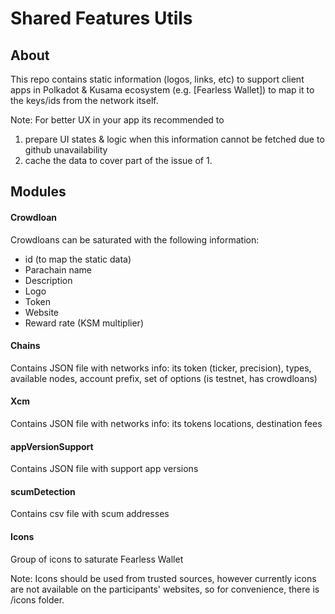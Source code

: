 # Shared Features Utils

## About 
This repo contains static information (logos, links, etc) to support client apps in Polkadot & Kusama ecosystem (e.g. [Fearless Wallet]) to map it to the keys/ids from the network itself.

Note: For better UX in your app its recommended to 
1. prepare UI states & logic when this information cannot be fetched due to github unavailability
2. cache the data to cover part of the issue of 1.

## Modules
#### Crowdloan
Crowdloans can be saturated with the following information:
* id (to map the static data)
* Parachain name
* Description
* Logo
* Token
* Website
* Reward rate (KSM multiplier)

#### Chains
Contains JSON file with networks info: its token (ticker, precision), types, available nodes, account prefix, set of options (is testnet, has crowdloans)

#### Xcm
Contains JSON file with networks info: its tokens locations, destination fees

#### appVersionSupport
Contains JSON file with support app versions

#### scumDetection
Contains csv file with scum addresses

#### Icons
Group of icons to saturate Fearless Wallet

Note: Icons should be used from trusted sources, however currently icons are not available on the participants' websites, so for convenience, there is /icons folder.
